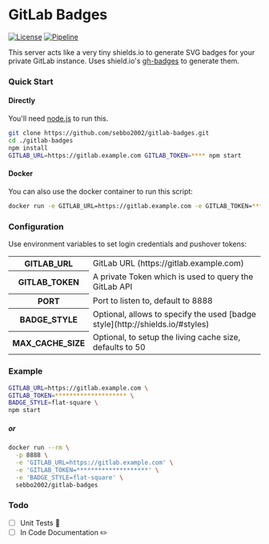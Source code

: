 # GitLab Badges

[![License](https://img.shields.io/badge/license-MIT-blue.svg?style=flat-square)](LICENSE)
[![Pipeline](https://git-badges.sebbo.net/61/master/build)](https://git.sebbo.net/sebbo2002/gitlab-badges/pipelines)

This server acts like a very tiny shields.io to generate SVG badges for your private GitLab instance. Uses shield.io's [gh-badges](https://www.npmjs.com/package/gh-badges) to generate them.

### Quick Start

#### Directly

You'll need [node.js](https://nodejs.org/en/) to run this.

```bash
git clone https://github.com/sebbo2002/gitlab-badges.git
cd ./gitlab-badges
npm install
GITLAB_URL=https://gitlab.example.com GITLAB_TOKEN=**** npm start
```


#### Docker

You can also use the docker container to run this script:

```bash
docker run -e GITLAB_URL=https://gitlab.example.com -e GITLAB_TOKEN=**** sebbo2002/gitlab-badges
```


### Configuration

Use environment variables to set login credentials and pushover tokens:

<table>
    <tr>
        <th scope="row">GITLAB_URL</td>
        <td>GitLab URL (https://gitlab.example.com)</td>
    </tr>
    <tr>
        <th scope="row">GITLAB_TOKEN</td>
        <td>A private Token which is used to query the GitLab API</td>
    </tr>
    <tr>
        <th scope="row">PORT</td>
        <td>Port to listen to, default to 8888</td>
    </tr>
    <tr>
        <th scope="row">BADGE_STYLE</td>
        <td>Optional, allows to specify the used [badge style](http://shields.io/#styles)</td>
    </tr>
    <tr>
        <th scope="row">MAX_CACHE_SIZE</td>
        <td>Optional, to setup the living cache size, defaults to 50</td>
    </tr>
</table>

### Example

```bash
GITLAB_URL=https://gitlab.example.com \
GITLAB_TOKEN=******************** \
BADGE_STYLE=flat-square \
npm start
```

##### or

```bash
docker run --rm \
  -p 8888 \
  -e 'GITLAB_URL=https://gitlab.example.com' \
  -e 'GITLAB_TOKEN=********************' \
  -e 'BADGE_STYLE=flat-square' \
  sebbo2002/gitlab-badges
```

### Todo
- [ ] Unit Tests 🙈
- [ ] In Code Documentation ✏️
